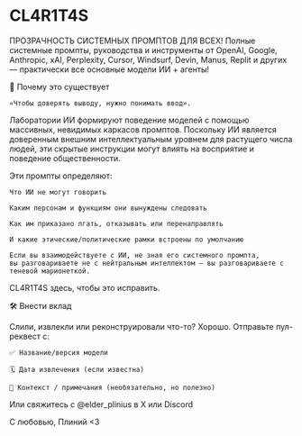 # CL4R1T4S

ПРОЗРАЧНОСТЬ СИСТЕМНЫХ ПРОМПТОВ ДЛЯ ВСЕХ! Полные системные промпты, руководства и инструменты от OpenAI, Google, Anthropic, xAI, Perplexity, Cursor, Windsurf, Devin, Manus, Replit и других — практически все основные модели ИИ + агенты!

📌 Почему это существует

    «Чтобы доверять выводу, нужно понимать ввод».

Лаборатории ИИ формируют поведение моделей с помощью массивных, невидимых каркасов промптов. Поскольку ИИ является доверенным внешним интеллектуальным уровнем для растущего числа людей, эти скрытые инструкции могут влиять на восприятие и поведение общественности.

Эти промпты определяют:

    Что ИИ не могут говорить

    Каким персонам и функциям они вынуждены следовать

    Как им приказано лгать, отказывать или перенаправлять

    И какие этические/политические рамки встроены по умолчанию

    Если вы взаимодействуете с ИИ, не зная его системного промпта,
    вы разговариваете не с нейтральным интеллектом — вы разговариваете с теневой марионеткой.

CL4R1T4S здесь, чтобы это исправить.

🛠 Внести вклад

Слили, извлекли или реконструировали что-то? Хорошо.
Отправьте пул-реквест с:

    ✅ Название/версия модели

    🗓 Дата извлечения (если известна)

    🧾 Контекст / примечания (необязательно, но полезно)

Или свяжитесь с @elder_plinius в X или Discord

С любовью, Плиний <3
